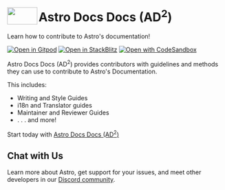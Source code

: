 # <img src="https://raw.githubusercontent.com/withastro/contribute.docs.astro.build/c6f8679b08d9ef4e8d10a127bd295e9bd849f34a/src/assets/logo-dark.svg" alt="" align="left" width="70" height="40"> Astro Docs Docs (AD<sup>2</sup>)

Learn how to contribute to Astro's documentation!

[![Open in Gitpod](https://gitpod.io/button/open-in-gitpod.svg)](https://gitpod.io/#https://github.com/withastro/contribute.docs.astro.build)
[![Open in StackBlitz](https://developer.stackblitz.com/img/open_in_stackblitz.svg)](https://stackblitz.com/github/withastro/contribute.docs.astro.build)
[![Open with CodeSandbox](https://assets.codesandbox.io/github/button-edit-lime.svg)](https://codesandbox.io/p/sandbox/github/withastro/contribute.docs.astro.build)

Astro Docs Docs (AD<sup>2</sup>) provides contributors with guidelines and methods they can use to contribute to Astro's Documentation.

This includes:
- Writing and Style Guides
- i18n and Translator guides
- Maintainer and Reviewer Guides 
- . . . and more!

Start today with [Astro Docs Docs (AD<sup>2</sup>)](https://contribute.docs.astro.build/)

## Chat with Us

Learn more about Astro, get support for your issues, and meet other developers in our [Discord community](https://astro.build/chat).
